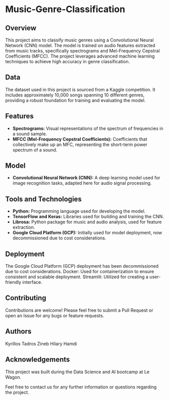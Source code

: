 
# Music-Genre-Classification

## Overview
This project aims to classify music genres using a Convolutional Neural Network (CNN) model. The model is trained on audio features extracted from music tracks, specifically spectrograms and Mel-Frequency Cepstral Coefficients (MFCC). The project leverages advanced machine learning techniques to achieve high accuracy in genre classification.

## Data
The dataset used in this project is sourced from a Kaggle competition. It includes approximately 10,000 songs spanning 10 different genres, providing a robust foundation for training and evaluating the model.

## Features
- **Spectrograms:** Visual representations of the spectrum of frequencies in a sound sample.
- **MFCC (Mel-Frequency Cepstral Coefficients):** Coefficients that collectively make up an MFC, representing the short-term power spectrum of a sound.

## Model
- **Convolutional Neural Network (CNN):** A deep learning model used for image recognition tasks, adapted here for audio signal processing.

## Tools and Technologies
- **Python:** Programming language used for developing the model.
- **TensorFlow and Keras:** Libraries used for building and training the CNN.
- **Librosa:** Python package for music and audio analysis, used for feature extraction.
- **Google Cloud Platform (GCP):** Initially used for model deployment, now decommissioned due to cost considerations.

## Deployment
The Google Cloud Platform (GCP) deployment has been decommissioned due to cost considerations. 
Docker: Used for containerization to ensure consistent and scalable deployment.
Streamlit: Utilized for creating a user-friendly interface.

## Contributing
Contributions are welcome! Please feel free to submit a Pull Request or open an Issue for any bugs or feature requests.

## Authors
Kyrillos Tadros
Zineb Hilary Hamdi

## Acknowledgements
This project was built during the Data Science and AI bootcamp at Le Wagon.

Feel free to contact us for any further information or questions regarding the project.
